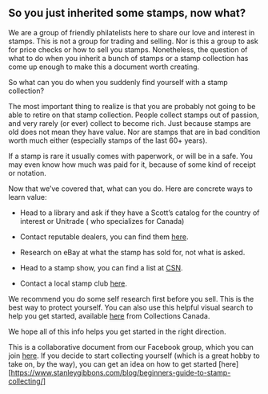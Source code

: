 ## So you just inherited some stamps, now what?

We are a group of friendly philatelists here to share our love and interest in stamps. This is not a group for trading and selling. Nor is this a group to ask for price checks or how to sell you stamps. Nonetheless, the question of what to do when you inherit a bunch of stamps or a stamp collection has come up enough to make this a document worth creating.

So what can you do when you suddenly find yourself with a stamp collection?

The most important thing to realize is that you are probably not going to be able to retire on that stamp collection. People collect stamps out of passion, and very rarely (or ever) collect to become rich. Just because stamps are old does not mean they have value. Nor are stamps that are in bad condition worth much either (especially stamps of the last 60+ years).

If a stamp is rare it usually comes with paperwork, or will be in a safe. You may even know how much was paid for it, because of some kind of receipt or notation.

Now that we’ve covered that, what can you do. Here are concrete ways to learn value:

* Head to a library and ask if they have a Scott’s catalog for the country of interest or Unitrade ( who specializes for Canada)

* Contact reputable dealers, you can find them [here](https://www.csdaonline.com/).

* Research on eBay at what the stamp has sold for, not what is asked.

* Head to a stamp show, you can find a list at [CSN](https://canadianstampnews.com/events/).

* Contact a local stamp club [here](https://canadianstampnews.com/collecting/stamp-clubs/).

We recommend you do some self research first before you sell. This is the best way to protect yourself. You can also use this helpful visual search to help you get started, available [here](http://www.collectionscanada.ca/archivianet/020117/020117030432_e.html) from Collections Canada.

We hope all of this info helps you get started in the right direction.

This is a collaborative document from our Facebook group, which you can join [here](https://www.facebook.com/groups/CollectingCanadianStamps/). If you decide to start collecting yourself (which is a great hobby to take on, by the way), you can get an idea on how to get started [here][https://www.stanleygibbons.com/blog/beginners-guide-to-stamp-collecting/]
